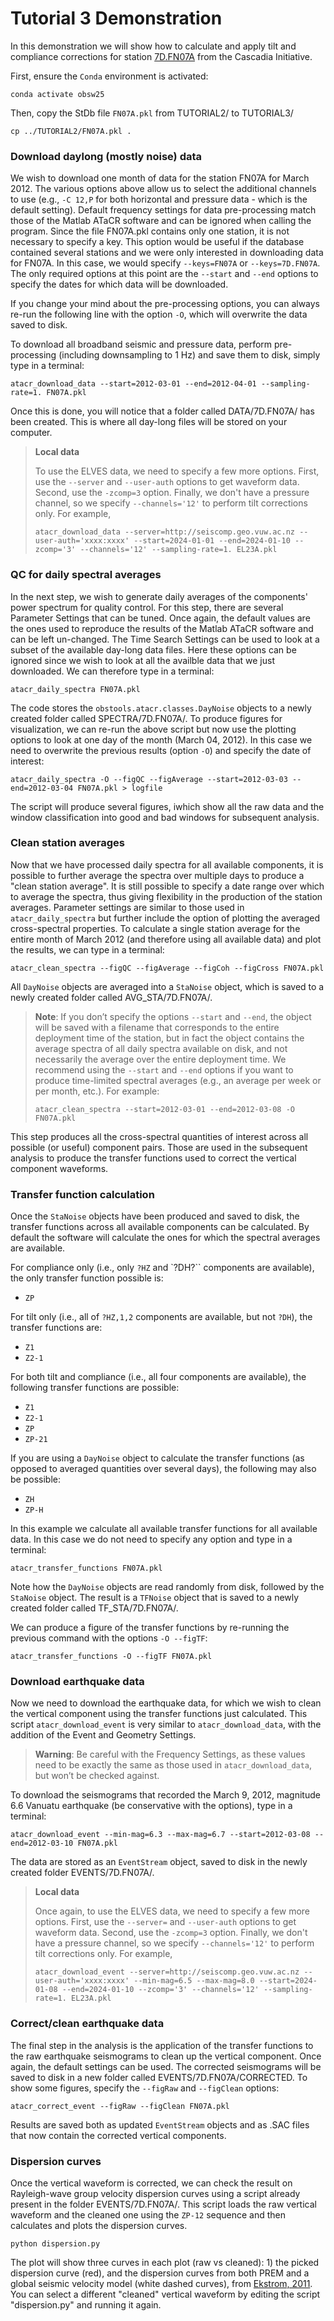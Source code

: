 # Tutorial 3 Demonstration

In this demonstration we will show how to calculate and apply tilt and compliance corrections for station
[7D.FN07A](https://ds.iris.edu/gmap/#network=7D&station=FN07A&planet=earth) from the Cascadia Initiative.

First, ensure the `Conda` environment is activated:

```
conda activate obsw25
```

Then, copy the StDb file `FN07A.pkl` from TUTORIAL2/ to TUTORIAL3/

```
cp ../TUTORIAL2/FN07A.pkl .
```

### Download daylong (mostly noise) data

We wish to download one month of data for the station FN07A for March 2012. The various options above allow us to select the additional channels to use (e.g., `-C 12,P` for both horizontal and pressure data - which is the default setting). Default frequency settings for data pre-processing match those of the Matlab ATaCR software and can be ignored when calling the program. Since the file FN07A.pkl contains only one station, it is not necessary to specify a key. This option would be useful if the database contained several stations and we were only interested in downloading data for FN07A. In this case, we would specify `--keys=FN07A` or `--keys=7D.FN07A`. The only required options at this point are the `--start` and `--end` options to specify the dates for which data will be downloaded.

If you change your mind about the pre-processing options, you can always re-run the following line with the option `-O`, which will overwrite the data saved to disk.

To download all broadband seismic and pressure data, perform pre-processing (including downsampling to 1 Hz) and save them to disk, simply type in a terminal:

```
atacr_download_data --start=2012-03-01 --end=2012-04-01 --sampling-rate=1. FN07A.pkl
```

Once this is done, you will notice that a folder called DATA/7D.FN07A/ has been created. This is where all day-long files will be stored on your computer.

> **Local data**
>
> To use the ELVES data, we need to specify a few more options. First, use the `--server` and `--user-auth` options to get waveform data. Second, use the `-zcomp=3` option. Finally, we don't have a pressure channel, so we specify `--channels='12'` to perform tilt corrections only. For example,
> ```
> atacr_download_data --server=http://seiscomp.geo.vuw.ac.nz --user-auth='xxxx:xxxx' --start=2024-01-01 --end=2024-01-10 --zcomp='3' --channels='12' --sampling-rate=1. EL23A.pkl
> ```

### QC for daily spectral averages

In the next step, we wish to generate daily averages of the components' power spectrum for quality control. For this step, there are several Parameter Settings that can be tuned. Once again, the default values are the ones used to reproduce the results of the Matlab ATaCR software and can be left un-changed. The Time Search Settings can be used to look at a subset of the available day-long data files. Here these options can be ignored since we wish to look at all the availble data that we just downloaded. We can therefore type in a terminal:

```
atacr_daily_spectra FN07A.pkl
```

The code stores the `obstools.atacr.classes.DayNoise` objects to a newly created folder called SPECTRA/7D.FN07A/. To produce figures for visualization, we can re-run the above script but now use the plotting options to look at one day of the month (March 04, 2012). In this case we need to overwrite the previous results (option `-O`) and specify the date of interest:

```
atacr_daily_spectra -O --figQC --figAverage --start=2012-03-03 --end=2012-03-04 FN07A.pkl > logfile
```

The script will produce several figures, iwhich show all the raw data and the window classification into good and bad windows for subsequent analysis.

### Clean station averages

Now that we have processed daily spectra for all available components, it is possible to further average the spectra over multiple days to produce a "clean station average". It is still possible to specify a date range over which to average the spectra, thus giving flexibility in the production of the station averages. Parameter settings are similar to those used in `atacr_daily_spectra` but further include the option of plotting the averaged cross-spectral properties. To calculate a single station average for the entire month of March 2012 (and therefore using all available data) and plot the results, we can type in a terminal:

```
atacr_clean_spectra --figQC --figAverage --figCoh --figCross FN07A.pkl
```

 All `DayNoise` objects are averaged into a `StaNoise` object, which is saved to a newly created folder called AVG_STA/7D.FN07A/.

> **Note**: If you don’t specify the options `--start` and `--end`, the object will be saved with a filename that corresponds to the entire deployment time of the station, but in fact the object contains the average spectra of all daily spectra available on disk, and not necessarily the average over the entire deployment time. We recommend using the `--start` and `--end` options if you want to produce time-limited spectral averages (e.g., an average per week or per month, etc.). For example:
> ```
> atacr_clean_spectra --start=2012-03-01 --end=2012-03-08 -O FN07A.pkl
> ```

This step produces all the cross-spectral quantities of interest across all possible (or useful) component pairs. Those are used in the subsequent analysis to produce the transfer functions used to correct the vertical component waveforms.

### Transfer function calculation

Once the `StaNoise` objects have been produced and saved to disk, the transfer functions across all available components can be calculated. By default the software will calculate the ones for which the spectral averages are available.

For compliance only (i.e., only `?HZ` and `?DH?`` components are available), the only transfer function possible is:

- `ZP`

For tilt only (i.e., all of `?HZ,1,2` components are available, but not `?DH`), the transfer functions are:

- `Z1`
- `Z2-1`

For both tilt and compliance (i.e., all four components are available), the following transfer functions are possible:

- `Z1`
- `Z2-1`
- `ZP`
- `ZP-21`

If you are using a `DayNoise` object to calculate the transfer functions (as opposed to averaged quantities over several days), the following may also be possible:

- `ZH`
- `ZP-H`

In this example we calculate all available transfer functions for all available data. In this case we do not need to specify any option and type in a terminal:

```
atacr_transfer_functions FN07A.pkl
```

Note how the `DayNoise` objects are read randomly from disk, followed by the `StaNoise` object. The result is a `TFNoise` object that is saved to a newly created folder called TF_STA/7D.FN07A/.

We can produce a figure of the transfer functions by re-running the previous command with the options `-O --figTF`:

```
atacr_transfer_functions -O --figTF FN07A.pkl
```

### Download earthquake data

Now we need to download the earthquake data, for which we wish to clean the vertical component using the transfer functions just calculated. This script `atacr_download_event` is very similar to `atacr_download_data`, with the addition of the Event and Geometry Settings.

> **Warning**: Be careful with the Frequency Settings, as these values need to be exactly the same as those used in `atacr_download_data`, but won’t be checked against.

To download the seismograms that recorded the March 9, 2012, magnitude 6.6 Vanuatu earthquake (be conservative with the options), type in a terminal:

```
atacr_download_event --min-mag=6.3 --max-mag=6.7 --start=2012-03-08 --end=2012-03-10 FN07A.pkl
```

The data are stored as an `EventStream` object, saved to disk in the newly created folder EVENTS/7D.FN07A/.

> **Local data**
>
> Once again, to use the ELVES data, we need to specify a few more options. First, use the `--server=` and `--user-auth` options to get waveform data. Second, use the `-zcomp=3` option. Finally, we don't have a pressure channel, so we specify `--channels='12'` to perform tilt corrections only. For example,
> ```
> atacr_download_event --server=http://seiscomp.geo.vuw.ac.nz --user-auth='xxxx:xxxx' --min-mag=6.5 --max-mag=8.0 --start=2024-01-08 --end=2024-01-10 --zcomp='3' --channels='12' --sampling-rate=1. EL23A.pkl
> ```

### Correct/clean earthquake data

The final step in the analysis is the application of the transfer functions to the raw earthquake seismograms to clean up the vertical component. Once again, the default settings can be used. The corrected seismograms will be saved to disk in a new folder called EVENTS/7D.FN07A/CORRECTED. To show some figures, specify the `--figRaw` and `--figClean` options:

```
atacr_correct_event --figRaw --figClean FN07A.pkl
```

Results are saved both as updated `EventStream` objects and as .SAC files that now contain the corrected vertical components.

### Dispersion curves

Once the vertical waveform is corrected, we can check the result on Rayleigh-wave group velocity dispersion curves using a script already present in the folder EVENTS/7D.FN07A/. This script loads the raw vertical waveform and the cleaned one using the `ZP-12` sequence and then calculates and plots the dispersion curves. 

```
python dispersion.py
```

The plot will show three curves in each plot (raw vs cleaned): 1) the picked dispersion curve (red), and the dispersion curves from both PREM and a global seismic velocity model (white dashed curves), from [Ekstrom, 2011](https://www.ldeo.columbia.edu/~ekstrom/Projects/SWP/GDM52.html). You can select a different "cleaned" vertical waveform by editing the script "dispersion.py" and running it again.